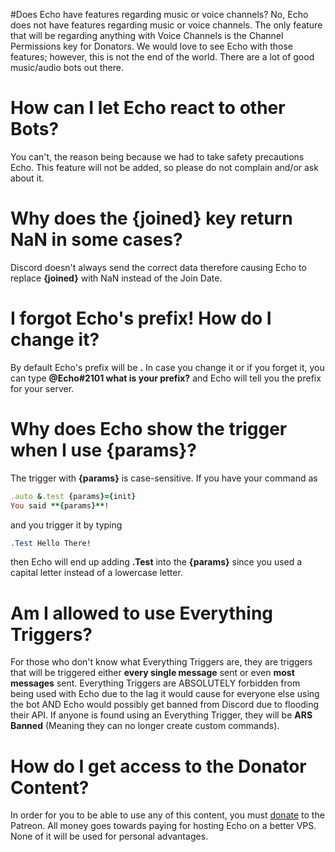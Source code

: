 #Does Echo have features regarding music or voice channels?
No, Echo does not have features regarding music or voice channels. The only feature that will be regarding anything with Voice Channels is the Channel Permissions key for Donators. We would love to see Echo with those features; however, this is not the end of the world. There are a lot of good music/audio bots out there.
# How can I let Echo react to other Bots?
You can't, the reason being because we had to take safety precautions Echo. This feature will not be added, so please do not complain and/or ask about it.
# Why does the {joined} key return NaN in some cases?
Discord doesn't always send the correct data therefore causing Echo to replace **{joined}** with NaN instead of the Join Date.
# I forgot Echo's prefix! How do I change it?
By default Echo's prefix will be **.** In case you change it or if you forget it, you can type **@Echo#2101 what is your prefix?** and Echo will tell you the prefix for your server.
# Why does Echo show the trigger when I use {params}?
The trigger with **{params}** is case-sensitive. If you have your command as
```ruby
.auto &.test {params}={init}
You said **{params}**!
```
and you trigger it by typing
```css
.Test Hello There!
```
then Echo will end up adding **.Test** into the **{params}** since you used a capital letter instead of a lowercase letter.
# Am I allowed to use Everything Triggers?
For those who don't know what Everything Triggers are, they are triggers that will be triggered either **every single message** sent or even **most messages** sent. Everything Triggers are ABSOLUTELY forbidden from being used with Echo due to the lag it would cause for everyone else using the bot AND Echo would possibly get banned from Discord due to flooding their API. If anyone is found using an Everything Trigger, they will be **ARS Banned** (Meaning they can no longer create custom commands).
# How do I get access to the Donator Content?
In order for you to be able to use any of this content, you must [donate](https://www.patreon.com/echobot) to the Patreon. All money goes towards paying for hosting Echo on a better VPS. None of it will be used for personal advantages.